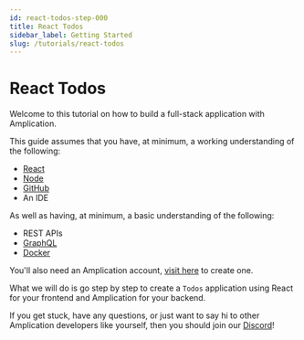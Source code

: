 ```yaml
---
id: react-todos-step-000
title: React Todos
sidebar_label: Getting Started
slug: /tutorials/react-todos
---
```


# React Todos

Welcome to this tutorial on how to build a full-stack application with Amplication.

This guide assumes that you have, at minimum, a working understanding of the following:

- [React](https://reactjs.org/)
- [Node](https://nodejs.org/)
- [GitHub](https://github.com/)
- An IDE

As well as having, at minimum, a basic understanding of the following:

- REST APIs
- [GraphQL](https://graphql.org/)
- [Docker](https://www.docker.com/)

You'll also need an Amplication account, [visit here](https://app.amplication.com/login) to create one.

What we will do is go step by step to create a `Todos` application using React for your frontend and Amplication for your backend.

If you get stuck, have any questions, or just want to say hi to other Amplication developers like yourself, then you should join our [Discord](https://amplication.com/discord)!
